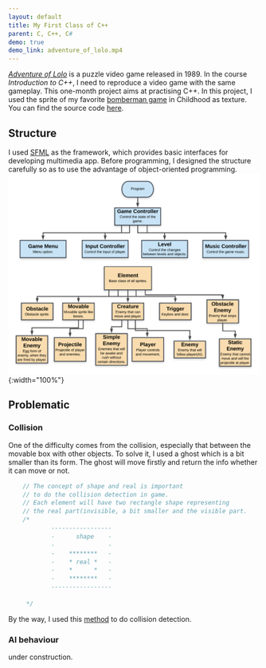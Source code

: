 ```yaml
---
layout: default 
title: My First Class of C++
parent: C, C++, C# 
demo: true
demo_link: adventure_of_lolo.mp4
---
```


[*Adventure of Lolo*](https://en.wikipedia.org/wiki/Adventures_of_Lolo) is a puzzle video game released in 1989. In the course *Introduction to C++*, I need to reproduce a video game with the same gameplay. This one-month project aims at practising C++. In this project, I used the sprite of my favorite [bomberman game](https://www.youtube.com/watch?v=WXATi38zgYE) in Childhood as texture. You can find the source code [here](https://github.com/zemin-xu/SFML).

## Structure

I used [SFML](https://www.sfml-dev.org) as the framework, which provides basic interfaces for developing multimedia app. Before programming, I designed the structure carefully so as to use the advantage of object-oriented programming.
&nbsp;
![Alt text](https://raw.githubusercontent.com/zemin-xu/zemin-xu.github.io/master/assets/images/adventure_of_lolo_uml.png "UML of program"){:width="100%"}

## Problematic

### Collision

One of the difficulty comes from the collision, especially that between the movable box with other objects. To solve it, I used a ghost which is a bit smaller than its form. The ghost will move firstly and return the info whether it can move or not.
&nbsp;

``` C++
    // The concept of shape and real is important
    // to do the collision detection in game.
    // Each element will have two rectangle shape representing
    // the real part(invisible, a bit smaller and the visible part.
    /*
            -----------------
            -      shape    -
            -               -
            -    ********   -
            -    * real *   -
            -    *      *   -
            -    ********   -
            -----------------

     */
```

By the way, I used this [method](http://jeffreythompson.org/collision-detection/rect-rect.php) to do collision detection.

### AI behaviour

under construction.
